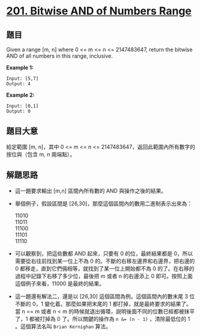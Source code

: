 # [201. Bitwise AND of Numbers Range](https://leetcode.com/problems/bitwise-and-of-numbers-range/)


## 題目

Given a range [m, n] where 0 <= m <= n <= 2147483647, return the bitwise AND of all numbers in this range, inclusive.

**Example 1:**

    Input: [5,7]
    Output: 4

**Example 2:**

    Input: [0,1]
    Output: 0

## 題目大意

給定範圍 [m, n]，其中 0 <= m <= n <= 2147483647，返回此範圍內所有數字的按位與（包含 m, n 兩端點）。


## 解題思路

- 這一題要求輸出 [m,n] 區間內所有數的 AND 與操作之後的結果。
- 舉個例子，假設區間是 [26,30]，那麼這個區間內的數用二進制表示出來為：

    11010  
    11011  
    11100   
    11101   
    11110  

- 可以觀察到，把這些數都 AND 起來，只要有 0 的位，最終結果都是 0，所以需要從右往前找到某一位上不為 0 的。不斷的右移左邊界和右邊界，把右邊的 0 都移走，直到它們倆相等，就找到了某一位上開始都不為 0 的了。在右移的過程中記錄下右移了多少位，最後把 m 或者 n 的右邊添上 0 即可。按照上面這個例子來看，11000 是最終的結果。
- 這一題還有解法二，還是以 [26,30] 這個區間為例。這個區間內的數末尾 3 位不斷的 0，1 變化着。那麼如果把末尾的 1 都打掉，就是最終要求的結果了。當 n == m 或者 n < m 的時候就退出循環，説明後面不同的位數已經都被抹平了，1 都被打掉為 0 了。所以關鍵的操作為 `n &= (n - 1)` ，清除最低位的 1 。這個算法名叫 `Brian Kernighan` 算法。
